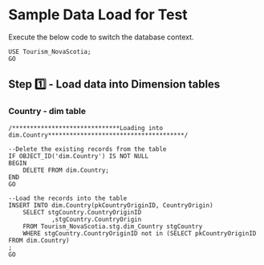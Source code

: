 # Sample Data Load for Test
Execute the below code to switch the database context.
```
USE Tourism_NovaScotia;
GO
```
## Step 1️⃣ - Load data into Dimension tables
### Country - dim table
```
/******************************Loading into dim.Country**************************************/

--Delete the existing records from the table
IF OBJECT_ID('dim.Country') IS NOT NULL
BEGIN
    DELETE FROM dim.Country;
END
GO

--Load the records into the table
INSERT INTO dim.Country(pkCountryOriginID, CountryOrigin)
	SELECT stgCountry.CountryOriginID
			,stgCountry.CountryOrigin
	FROM Tourism_NovaScotia.stg.dim_Country stgCountry
	WHERE stgCountry.CountryOriginID not in (SELECT pkCountryOriginID FROM dim.Country)
;
GO
```
